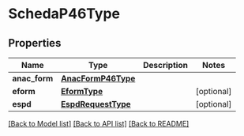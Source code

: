 # SchedaP46Type

## Properties
Name | Type | Description | Notes
------------ | ------------- | ------------- | -------------
**anac_form** | [**AnacFormP46Type**](AnacFormP46Type.md) |  | 
**eform** | [**EformType**](EformType.md) |  | [optional] 
**espd** | [**EspdRequestType**](EspdRequestType.md) |  | [optional] 

[[Back to Model list]](../README.md#documentation-for-models) [[Back to API list]](../README.md#documentation-for-api-endpoints) [[Back to README]](../README.md)

